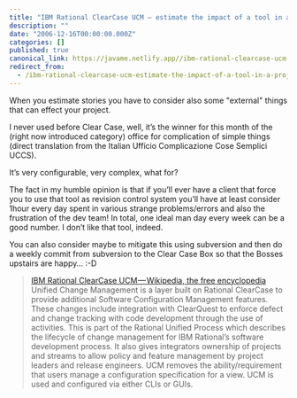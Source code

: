```yaml
---
title: "IBM Rational ClearCase UCM — estimate the impact of a tool in a project"
description: ""
date: "2006-12-16T00:00:00.000Z"
categories: []
published: true
canonical_link: https://javame.netlify.app//ibm-rational-clearcase-ucm-estimate-the-impact-of-a-tool-in-a-project-39d4a637eeb
redirect_from:
  - /ibm-rational-clearcase-ucm-estimate-the-impact-of-a-tool-in-a-project-39d4a637eeb
---
```


When you estimate stories you have to consider also some "external" things that can effect your project.

I never used before Clear Case, well, it’s the winner for this month of the (right now introduced category) office for complication of simple things (direct translation from the Italian Ufficio Complicazione Cose Semplici UCCS).

It’s very configurable, very complex, what for?

The fact in my humble opinion is that if you’ll ever have a client that force you to use that tool as revision control system you’ll have at least consider 1hour every day spent in various strange problems/errors and also the frustration of the dev team! In total, one ideal man day every week can be a good number. I don’t like that tool, indeed.

You can also consider maybe to mitigate this using subversion and then do a weekly commit from subversion to the Clear Case Box so that the Bosses upstairs are happy… :-D

> [IBM Rational ClearCase UCM — Wikipedia, the free encyclopedia](http://en.wikipedia.org/wiki/UCM)  
> Unified Change Management is a layer built on Rational ClearCase to provide additional Software Configuration Management features. These changes include integration with ClearQuest to enforce defect and change tracking with code development through the use of activities. This is part of the Rational Unified Process which describes the lifecycle of change management for IBM Rational’s software development process. It also gives integrators ownership of projects and streams to allow policy and feature management by project leaders and release engineers. UCM removes the ability/requirement that users manage a configuration specification for a view. UCM is used and configured via either CLIs or GUIs.
